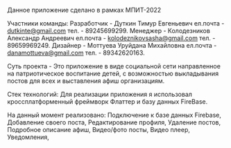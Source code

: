 Данное приложение сделано в рамках МПИТ-2022

Участники команды:
  Разработчик - Дуткин Тимур Евгеньевич
    ел.почта - dutkinte@gmail.com
    тел. - 89245699299. 
  Менеджер - Колодезников Александр Андреевич
    ел.почта - kolodeznikovsasha@gmail.com
    тел. - 89659969249. 
  Дизайнер - Моттуева Уруйдана Михайловна
    ел.почта - danamottueva@gmail.com
    тел. - 89342620163. 
    
Суть проекта - Это приложение в виде социальной сети направленное на патриотическое воспитание детей, с возможностью выкладывания постов для всех и выставления афиш организациям.

Стек технологий:
  Для реализации приложения я использовал кроссплатформенный фреймворк Флаттер и базу данных FireBase.
  
На данный момент реализовано:
  Подключение к базе данных Firebase, 
  Добавление своего поста, 
  Редактирование профиля, 
  Удаление постов, 
  Подробное описание афиш, 
  Видео/фото посты, 
  Видео плеер, 
  Уведомления, 

